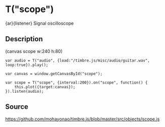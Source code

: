 T("scope")
==========
{ar}{listener} Signal oscilloscope

## Description ##

(canvas scope w:240 h:80)

```timbre
var audio = T("audio", {load:"/timbre.js/misc/audio/guitar.wav", loop:true}).play();

var canvas = window.getCanvasById("scope");

var scope = T("scope", {interval:200}).on("scope", function() {
    this.plot({target:canvas});
}).listen(audio);
```

## Source ##
https://github.com/mohayonao/timbre.js/blob/master/src/objects/scope.js
